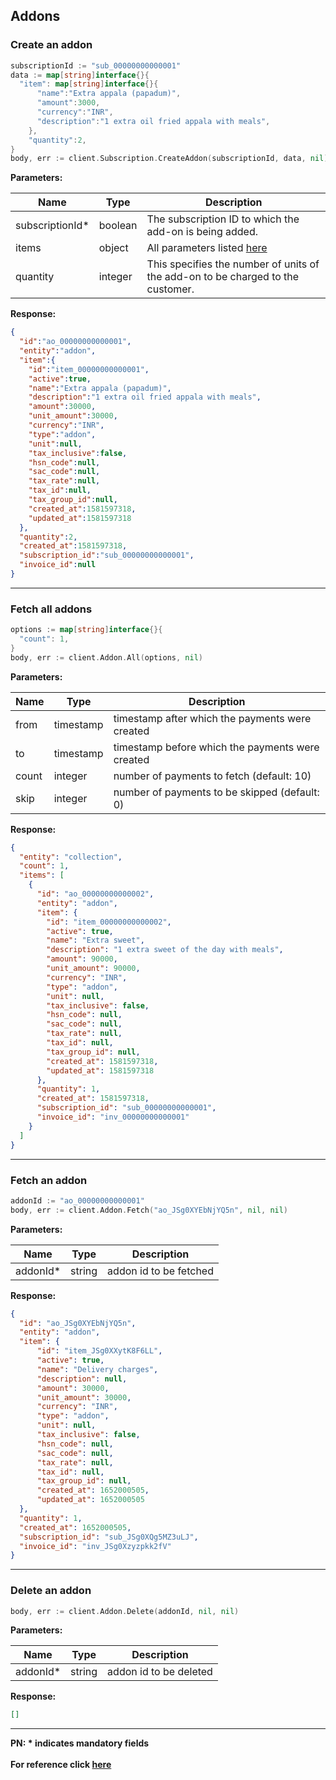 ## Addons

### Create an addon

```go
subscriptionId := "sub_00000000000001"
data := map[string]interface{}{
  "item": map[string]interface{}{
      "name":"Extra appala (papadum)",
      "amount":3000,
      "currency":"INR",
      "description":"1 extra oil fried appala with meals",
    },
    "quantity":2,
}
body, err := client.Subscription.CreateAddon(subscriptionId, data, nil)
```

**Parameters:**

| Name  | Type      | Description                                      |
|-------|-----------|--------------------------------------------------|
| subscriptionId*  | boolean | The subscription ID to which the add-on is being added. |
| items  | object  | All parameters listed [here](https://razorpay.com/docs/api/payments/subscriptions/#create-an-add-on) |
| quantity  | integer | This specifies the number of units of the add-on to be charged to the customer. |

**Response:**
```json
{
  "id":"ao_00000000000001",
  "entity":"addon",
  "item":{
    "id":"item_00000000000001",
    "active":true,
    "name":"Extra appala (papadum)",
    "description":"1 extra oil fried appala with meals",
    "amount":30000,
    "unit_amount":30000,
    "currency":"INR",
    "type":"addon",
    "unit":null,
    "tax_inclusive":false,
    "hsn_code":null,
    "sac_code":null,
    "tax_rate":null,
    "tax_id":null,
    "tax_group_id":null,
    "created_at":1581597318,
    "updated_at":1581597318
  },
  "quantity":2,
  "created_at":1581597318,
  "subscription_id":"sub_00000000000001",
  "invoice_id":null
}
```
-------------------------------------------------------------------------------------------------------

### Fetch all addons

```go
options := map[string]interface{}{
  "count": 1,
}
body, err := client.Addon.All(options, nil)
```

**Parameters:**

| Name  | Type      | Description                                      |
|-------|-----------|--------------------------------------------------|
| from  | timestamp | timestamp after which the payments were created  |
| to    | timestamp | timestamp before which the payments were created |
| count | integer   | number of payments to fetch (default: 10)        |
| skip  | integer   | number of payments to be skipped (default: 0)    |

**Response:**
```json
{
  "entity": "collection",
  "count": 1,
  "items": [
    {
      "id": "ao_00000000000002",
      "entity": "addon",
      "item": {
        "id": "item_00000000000002",
        "active": true,
        "name": "Extra sweet",
        "description": "1 extra sweet of the day with meals",
        "amount": 90000,
        "unit_amount": 90000,
        "currency": "INR",
        "type": "addon",
        "unit": null,
        "tax_inclusive": false,
        "hsn_code": null,
        "sac_code": null,
        "tax_rate": null,
        "tax_id": null,
        "tax_group_id": null,
        "created_at": 1581597318,
        "updated_at": 1581597318
      },
      "quantity": 1,
      "created_at": 1581597318,
      "subscription_id": "sub_00000000000001",
      "invoice_id": "inv_00000000000001"
    }
  ]
}
```
-------------------------------------------------------------------------------------------------------

### Fetch an addon

```go
addonId := "ao_00000000000001"
body, err := client.Addon.Fetch("ao_JSg0XYEbNjYQ5n", nil, nil)
```

**Parameters:**

| Name            | Type    | Description                                                                  |
|-----------------|---------|------------------------------------------------------------------------------|
| addonId*          | string | addon id to be fetched                                               |
**Response:**
```json
{
  "id": "ao_JSg0XYEbNjYQ5n",
  "entity": "addon",
  "item": {
      "id": "item_JSg0XXytK8F6LL",
      "active": true,
      "name": "Delivery charges",
      "description": null,
      "amount": 30000,
      "unit_amount": 30000,
      "currency": "INR",
      "type": "addon",
      "unit": null,
      "tax_inclusive": false,
      "hsn_code": null,
      "sac_code": null,
      "tax_rate": null,
      "tax_id": null,
      "tax_group_id": null,
      "created_at": 1652000505,
      "updated_at": 1652000505
  },
  "quantity": 1,
  "created_at": 1652000505,
  "subscription_id": "sub_JSg0XQg5MZ3uLJ",
  "invoice_id": "inv_JSg0Xzyzpkk2fV"
}
```
-------------------------------------------------------------------------------------------------------

### Delete an addon

```go
body, err := client.Addon.Delete(addonId, nil, nil)
```

**Parameters:**

| Name            | Type    | Description                                                                  |
|-----------------|---------|------------------------------------------------------------------------------|
| addonId*          | string | addon id to be deleted |

**Response:**
```json
[]
```
-------------------------------------------------------------------------------------------------------

**PN: * indicates mandatory fields**
<br>
<br>
**For reference click [here](https://razorpay.com/docs/api/subscriptions/#add-ons)**